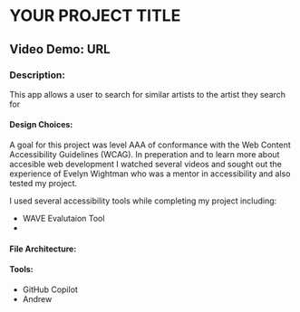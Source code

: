 # YOUR PROJECT TITLE

## Video Demo: URL

### Description:

This app allows a user to search for similar artists to the artist they search for

#### Design Choices:

A goal for this project was level AAA of conformance with the Web Content Accessibility Guidelines (WCAG). In preperation and to learn more about accesible web development I watched several videos and sought out the experience of Evelyn Wightman who was a mentor in accessibility and also tested my project.

I used several accessibility tools while completing my project including:

- WAVE Evalutaion Tool
-

#### File Architecture:

#### Tools:

- GitHub Copilot
- Andrew
